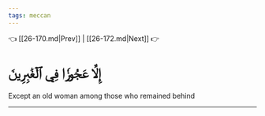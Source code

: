 ```yaml
---
tags: meccan
---
```


👈 [[26-170.md|Prev]] | [[26-172.md|Next]] 👉

# إِلَّا عَجُوزٗا فِي ٱلۡغَٰبِرِينَ

Except an old woman among those who remained behind

---

